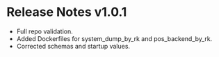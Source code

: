 # Release Notes v1.0.1

- Full repo validation.
- Added Dockerfiles for system_dump_by_rk and pos_backend_by_rk.
- Corrected schemas and startup values.
